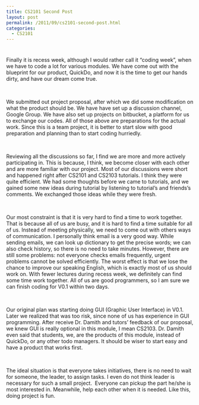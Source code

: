 ```yaml
---
title: CS2101 Second Post
layout: post
permalink: /2011/09/cs2101-second-post.html
categories:
  - CS2101
---
```

# 

Finally it is recess week, although I would rather call it “coding week”, when we have to code a lot for various modules. We have come out with the blueprint for our product, QuickDo, and now it is the time to get our hands dirty, and have our dream come true.

 

We submitted out project proposal, after which we did some modification on what the product should be. We have have set up a discussion channel, Google Group. We have also set up projects on bitbucket, a platform for us to exchange our codes. All of those above are preparations for the actual work. Since this is a team project, it is better to start slow with good preparation and planning than to start coding hurriedly.

 

Reviewing all the discussions so far, I find we are more and more actively participating in. This is because, I think, we become closer with each other and are more familiar with our project. Most of our discussions were short and happened right after CS2101 and CS2103 tutorials. I think they were quite efficient. We had some thoughts before we came to tutorials, and we gained some new ideas during tutorial by listening to tutorial’s and friends’s comments. We exchanged those ideas while they were fresh.

 

Our most constraint is that it is very hard to find a time to work together. That is because all of us are busy, and it is hard to find a time suitable for all of us. Instead of meeting physically, we need to come out with others ways of communication. I personally think email is a very good way. While sending emails, we can look up dictionary to get the precise words; we can also check history, so there is no need to take minutes. However, there are still some problems: not everyone checks emails frequently, urgent problems cannot be solved efficiently. The worst effect is that we lose the chance to improve our speaking English, which is exactly most of us should work on. With fewer lectures during recess week, we definitely can find some time work together. All of us are good programmers, so I am sure we can finish coding for V0.1 within two days.

 

Our original plan was starting doing GUI (Graphic User Interface) in V0.1. Later we realized that was too risk, since none of us has experience in GUI programming. After receive Dr. Damith and tutors’ feedback of our proposal, we knew GUI is really optional in this module, I mean CS2103. Dr. Damith even said that students, we, are the products of this module, instead of QuickDo, or any other todo managers. It should be wiser to start easy and have a product that works first.

 

The ideal situation is that everyone takes initiatives, there is no need to wait for someone, the leader, to assign tasks. I even do not think leader is necessary for such a small project.  Everyone can pickup the part he/she is most interested in. Meanwhile, help each other when it is needed. Like this, doing project is fun.